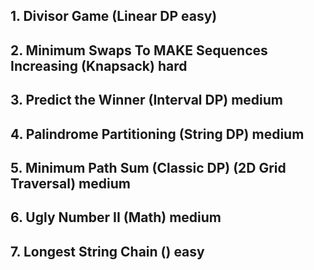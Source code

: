 ## 1. Divisor Game (Linear DP easy)

## 2. Minimum Swaps To MAKE Sequences Increasing (Knapsack) hard

## 3. Predict the Winner (Interval DP) medium

## 4. Palindrome Partitioning (String DP) medium

## 5. Minimum Path Sum (Classic DP) (2D Grid Traversal) medium

## 6. Ugly Number II (Math) medium

## 7. Longest String Chain () easy 
